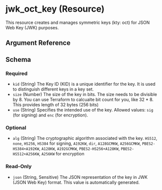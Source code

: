 # jwk_oct_key (Resource)

This resource creates and manages symmetric keys (kty: oct) for JSON Web Key (JWK) purposes.

## Argument Reference

<!-- schema generated by tfplugindocs -->
## Schema

### Required

- `kid` (String) The Key ID (KID) is a unique identifier for the key. It is used to distinguish different keys in a key set.
- `size` (Number) The size of the key in bits. The size needs to be divisible by 8. You can use Terraform to calcualte bit count for you, like 32 * 8. This provides length of 32 bytes (256 bits)
- `use` (String) Specifies the intended use of the key. Allowed values: `sig` (for signing) and `enc` (for encryption).

### Optional

- `alg` (String) The cryptographic algorithm associated with the key. `HS512`, `none`, `HS256`, `HS384` for signing, `A192KW`, `dir`, `A128GCMKW`, `A256GCMKW`, `PBES2-HS384+A192KW`, `A128KW`, `A192GCMKW`, `PBES2-HS256+A128KW`, `PBES2-HS512+A256KW`, `A256KW` for encryption

### Read-Only

- `json` (String, Sensitive) The JSON representation of the key in JWK (JSON Web Key) format. This value is automatically generated.


